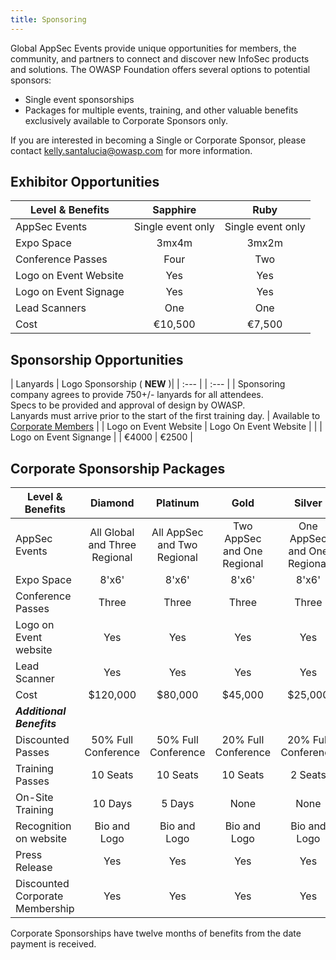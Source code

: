 ```yaml
---
title: Sponsoring
---
```



Global AppSec Events provide unique opportunities for members, the community, and partners to connect and discover new InfoSec products and solutions. The OWASP Foundation offers several options to potential sponsors:

* Single event sponsorships
* Packages for multiple events, training, and other valuable benefits exclusively available to Corporate Sponsors only.

If you are interested in becoming a Single or Corporate Sponsor, please contact 
[kelly.santalucia@owasp.com](mailto:kelly.santalucia@owasp.com?subject=Sponsorship%20Interest) for more information.

## Exhibitor Opportunities

| Level & Benefits |  Sapphire | Ruby |
| ----- | :-----: | :-----: | 
| AppSec Events | Single event only | Single event only |
| Expo Space | 3mx4m | 3mx2m |
| Conference Passes | Four  | Two  | 
| Logo on Event Website | Yes | Yes |
| Logo on Event Signage | Yes | Yes |
| Lead Scanners | One | One |
| Cost | €10,500 | €7,500 |


## Sponsorship Opportunities

| Lanyards | Logo Sponsorship ( **NEW** )|
| :--- | | :--- |
| Sponsoring company agrees to provide 750+/- lanyards for all attendees. <br> Specs to be provided and approval of design by OWASP. <br>  Lanyards must arrive prior to the start of the first training day. | Available to [Corporate Members](https://www.owasp.org/index.php/Corporate_Membership) |
| Logo on Event Website | Logo On Event Website |
|  | Logo on Event Signange |
| €4000 | €2500 |

## Corporate Sponsorship Packages

| Level & Benefits | Diamond | Platinum | Gold | Silver |
| ----- | :-----: | :-----: | :-----: | :-----: |
| AppSec Events | All Global and Three Regional | All AppSec and Two Regional | Two AppSec and One Regional | One AppSec and One Regional |
| Expo Space | 8'x6'| 8'x6'| 8'x6'| 8'x6'|
| Conference Passes | Three  | Three  | Three  | Three  | 
| Logo on Event website | Yes | Yes | Yes | Yes |
| Lead Scanner | Yes | Yes | Yes | Yes |
| Cost | $120,000 | $80,000 | $45,000 | $25,000 |
| ***Additional Benefits*** | | | |
| Discounted Passes | 50% Full Conference | 50% Full Conference | 20% Full Conference | 20% Full Conference |
| Training Passes | 10 Seats |10 Seats |10 Seats |2 Seats |
| On-Site Training | 10 Days | 5 Days | None| None |
| Recognition on website | Bio and Logo | Bio and Logo | Bio and Logo | Bio and Logo |
| Press Release | Yes | Yes | Yes | Yes |
| Discounted Corporate Membership | Yes | Yes | Yes | Yes |

Corporate Sponsorships have twelve months of benefits from the date payment is received.  
